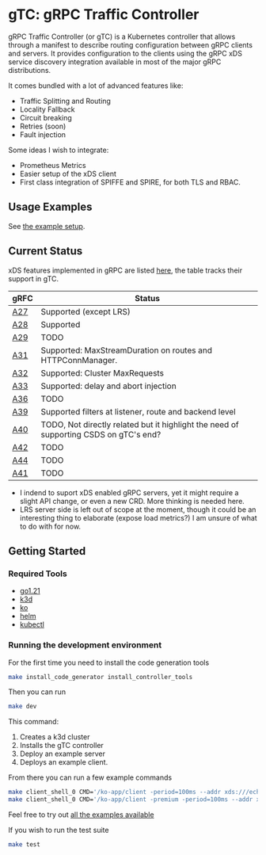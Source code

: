 # gTC: gRPC Traffic Controller

gRPC Traffic Controller (or gTC) is a Kubernetes controller that allows through a manifest to describe routing configuration between gRPC clients and servers. It provides configuration to the clients using the gRPC xDS service discovery integration available in most of the major gRPC distributions.

It comes bundled with a lot of advanced features like:

- Traffic Splitting and Routing
- Locality Fallback
- Circuit breaking
- Retries (soon)
- Fault injection

Some ideas I wish to integrate:

- Prometheus Metrics
- Easier setup of the xDS client
- First class integration of SPIFFE and SPIRE, for both TLS and RBAC.

## Usage Examples

See [the example setup](./example/k8s/echo-server/1-grpc-service.yaml).

## Current Status

xDS features implemented in gRPC are listed [here](https://grpc.github.io/grpc/cpp/md_doc_grpc_xds_features.html), the table tracks their support in gTC.

| gRFC  | Status |
| ------------- | ------------- |
| [A27](https://github.com/grpc/proposal/blob/master/A27-xds-global-load-balancing.md) | Supported (except LRS) | N/A (initial implementation) |
| [A28](https://github.com/grpc/proposal/blob/master/A28-xds-traffic-splitting-and-routing.md)  | Supported |
| [A29](https://github.com/grpc/proposal/blob/master/A29-xds-tls-security.md)  | TODO |
| [A31](https://github.com/grpc/proposal/blob/master/A31-xds-timeout-support-and-config-selector.md)  | Supported: MaxStreamDuration on routes and HTTPConnManager. |
| [A32](https://github.com/grpc/proposal/blob/master/A32-xds-circuit-breaking.md)  | Supported: Cluster MaxRequests |
| [A33](https://github.com/grpc/proposal/blob/master/A33-Fault-Injection.md)  | Supported: delay and abort injection |
| [A36](https://github.com/grpc/proposal/blob/master/A36-xds-for-servers.md)  | TODO |
| [A39](https://github.com/grpc/proposal/blob/master/A39-xds-http-filters.md)  | Supported filters at listener, route and backend level |
| [A40](https://github.com/grpc/proposal/blob/master/A40-csds-support.md)  | TODO, Not directly related but it highlight the need of supporting CSDS on gTC's end? |
| [A42](https://github.com/grpc/proposal/blob/master/A42-xds-ring-hash-lb-policy.md) | TODO |
| [A44](https://github.com/grpc/proposal/blob/master/A44-xds-retry.md)  | TODO |
| [A41](https://github.com/grpc/proposal/blob/master/A41-xds-rbac.md)  | TODO |

- I indend to suport xDS enabled gRPC servers, yet it might require a slight API change, or even a new CRD. More thinking is needed here.
- LRS server side is left out of scope at the moment, though it could be an interesting thing to elaborate (expose load metrics?) I am unsure of what to do with for now.

## Getting Started

### Required Tools

- [go1.21](https://go.dev/learn/)
- [k3d](https://github.com/k3d-io/k3d)
- [ko](https://github.com/google/ko)
- [helm](https://helm.sh/)
- [kubectl](https://kubernetes.io/docs/tasks/tools/#kubectl)

### Running the development environment

For the first time you need to install the code generation tools

```bash
make install_code_generator install_controller_tools
```

Then you can run

```bash
make dev
```

This command:

1. Creates a k3d cluster
2. Installs the gTC controller
3. Deploy an example server
4. Deploys an example client.

From there you can run a few example commands

```bash
make client_shell_0 CMD='/ko-app/client -period=100ms --addr xds:///echo-server/basic  "hello there"'
make client_shell_0 CMD='/ko-app/client -premium -period=100ms --addr xds:///echo-server/abort-fault-injection-backend-override  "hello there"'
```

Feel free to try out [all the examples available](./example/k8s/echo-server/1-grpc-service.yaml)

If you wish to run the test suite

```bash
make test
```
